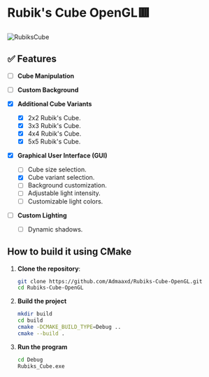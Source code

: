 # Rubik's Cube OpenGL🟥

![RubiksCube](https://github.com/user-attachments/assets/798a9e0b-f2d9-45ff-ad03-19e3db5ef2db)

## ✅ Features

- [ ] **Cube Manipulation**

- [ ] **Custom Background**  

- [x] **Additional Cube Variants**   
  - [x] 2x2 Rubik's Cube.
  - [x] 3x3 Rubik's Cube. 
  - [x] 4x4 Rubik's Cube.  
  - [x] 5x5 Rubik's Cube.  

- [x] **Graphical User Interface (GUI)**    
  - [ ] Cube size selection.
  - [x] Cube variant selection.
  - [ ] Background customization.  
  - [ ] Adjustable light intensity.
  - [ ] Customizable light colors. 

- [ ] **Custom Lighting**    
  - [ ] Dynamic shadows.
     

## How to build it using CMake

1. **Clone the repository**:
   ```bash
   git clone https://github.com/Admaaxd/Rubiks-Cube-OpenGL.git
   cd Rubiks-Cube-OpenGL

2. **Build the project**
   ```bash
   mkdir build
   cd build
   cmake -DCMAKE_BUILD_TYPE=Debug ..
   cmake --build .
   
3. **Run the program**
   ```bash
   cd Debug
   Rubiks_Cube.exe
